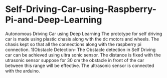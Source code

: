 # Self-Driving-Car-using-Raspberry-Pi-and-Deep-Learning
Autonomous Driving Car using Deep Learning 
The prototype for self driving car is made using plastic chasis along with the dc motors and wheels. The chasis kept so that all the connections along with the raspberry pi connection.
1)Obstacle Detection- The Obstacle detection in Self Driving car can be achieved using ultra sonic sensor. The distance is fixed with the utrasonic sensor suppose for 30 cm the obstacle in front of the car between this range will be effective. The ultrasonic sensor is connected  with the arduino.
